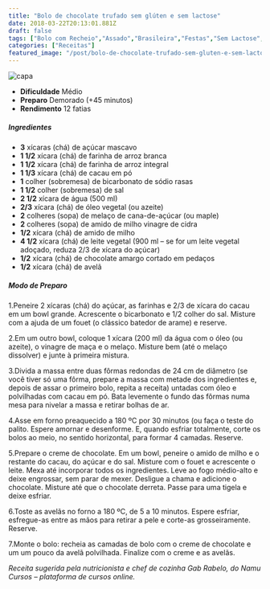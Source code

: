 ```yaml
---
title: "Bolo de chocolate trufado sem glúten e sem lactose"
date: 2018-03-22T20:13:01.881Z
draft: false
tags: ["Bolo com Recheio","Assado","Brasileira","Festas","Sem Lactose","Bolo","bolo chocolate","bolos"]
categories: ["Receitas"]
featured_image: "/post/bolo-de-chocolate-trufado-sem-gluten-e-sem-lactose.af8894da.jpg"
---
```


![capa](/post/bolo-de-chocolate-trufado-sem-gluten-e-sem-lactose.af8894da.jpg)

*   **Dificuldade** Médio
*   **Preparo** Demorado (+45 minutos)
*   **Rendimento** 12 fatias

##### Ingredientes

*   **3** xícaras (chá) de açúcar mascavo
*   **1 1/2** xícara (chá) de farinha de arroz branca
*   **1 1/2** xícara (chá) de farinha de arroz integral
*   **1 1/3** xícara (chá) de cacau em pó
*   **1** colher (sobremesa) de bicarbonato de sódio rasas
*   **1 1/2** colher (sobremesa) de sal
*   **2 1/2** xícara de água (500 ml)
*   **2/3** xícara (chá) de óleo vegetal (ou azeite)
*   **2** colheres (sopa) de melaço de cana-de-açúcar (ou maple)
*   **2** colheres (sopa) de amido de milho vinagre de cidra
*   **1/2** xícara (chá) de amido de milho
*   **4 1/2** xícara (chá) de leite vegetal (900 ml – se for um leite vegetal adoçado, reduza 2/3 de xícara do açúcar)
*   **1/2** xícara (chá) de chocolate amargo cortado em pedaços
*   **1/2** xícara (chá) de avelã

##### Modo de Preparo

1.Peneire 2 xícaras (chá) do açúcar, as farinhas e 2/3 de xícara do cacau em um bowl grande. Acrescente o bicarbonato e 1/2 colher do sal. Misture com a ajuda de um fouet (o clássico batedor de arame) e reserve.

2.Em um outro bowl, coloque 1 xícara (200 ml) da água com o óleo (ou azeite), o vinagre de maça e o melaço. Misture bem (até o melaço dissolver) e junte à primeira mistura.

3.Divida a massa entre duas fôrmas redondas de 24 cm de diâmetro (se você tiver só uma fôrma, prepare a massa com metade dos ingredientes e, depois de assar o primeiro bolo, repita a receita) untadas com óleo e polvilhadas com cacau em pó. Bata levemente o fundo das fôrmas numa mesa para nivelar a massa e retirar bolhas de ar.

4.Asse em forno preaquecido a 180 ºC por 30 minutos (ou faça o teste do palito. Espere amornar e desenforme. E, quando esfriar totalmente, corte os bolos ao meio, no sentido horizontal, para formar 4 camadas. Reserve.

5.Prepare o creme de chocolate. Em um bowl, peneire o amido de milho e o restante do cacau, do açúcar e do sal. Misture com o fouet e acrescente o leite. Mexa até incorporar todos os ingredientes. Leve ao fogo médio-alto e deixe engrossar, sem parar de mexer. Desligue a chama e adicione o chocolate. Misture até que o chocolate derreta. Passe para uma tigela e deixe esfriar.

6.Toste as avelãs no forno a 180 ºC, de 5 a 10 minutos. Espere esfriar, esfregue-as entre as mãos para retirar a pele e corte-as grosseiramente. Reserve.

7.Monte o bolo: recheia as camadas de bolo com o creme de chocolate e um um pouco da avelã polvilhada. Finalize com o creme e as avelãs.

_Receita sugerida pela nutricionista e chef de cozinha Gab Rabelo, do Namu Cursos – plataforma de cursos online._
